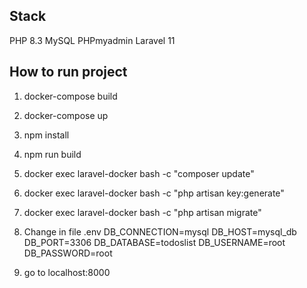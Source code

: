## Stack
PHP 8.3
MySQL
PHPmyadmin
Laravel 11

## How to run project

1. docker-compose build
2. docker-compose up
3. npm install
3. npm run build
3. docker exec laravel-docker bash -c "composer update"
4. docker exec laravel-docker bash -c "php artisan key:generate"
5. docker exec laravel-docker bash -c "php artisan migrate"

7. Change in file .env
    DB_CONNECTION=mysql
    DB_HOST=mysql_db
    DB_PORT=3306
    DB_DATABASE=todoslist
    DB_USERNAME=root
    DB_PASSWORD=root

8. go to localhost:8000